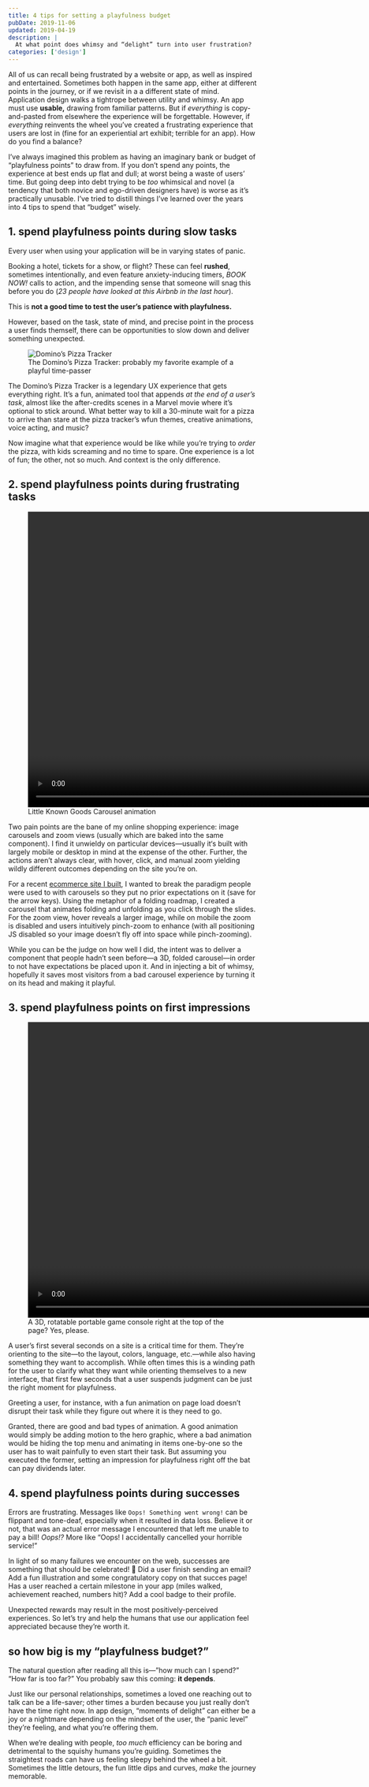 ```yaml
---
title: 4 tips for setting a playfulness budget
pubDate: 2019-11-06
updated: 2019-04-19
description: |
  At what point does whimsy and “delight” turn into user frustration?
categories: ['design']
---
```


All of us can recall being frustrated by a website or app, as well as inspired and entertained.
Sometimes both happen in the same app, either at different points in the journey, or if we revisit
in a a different state of mind. Application design walks a tightrope between utility and whimsy. An
app must use **usable,** drawing from familiar patterns. But if _everything_ is copy-and-pasted from
elsewhere the experience will be forgettable. However, if _everything_ reinvents the wheel you’ve
created a frustrating experience that users are lost in (fine for an experiential art exhibit;
terrible for an app). How do you find a balance?

I’ve always imagined this problem as having an imaginary bank or budget of “playfulness points” to
draw from. If you don’t spend any points, the experience at best ends up flat and dull; at worst
being a waste of users’ time. But going deep into debt trying to be _too_ whimsical and novel (a
tendency that both novice and ego-driven designers have) is worse as it’s practically unusable. I’ve
tried to distill things I’ve learned over the years into 4 tips to spend that “budget” wisely.

## 1. spend playfulness points during slow tasks

Every user when using your application will be in varying states of panic.

Booking a hotel, tickets for a show, or flight? These can feel **rushed**, sometimes intentionally,
and even feature anxiety-inducing timers, _BOOK NOW!_ calls to action, and the impending sense that
someone will snag this before you do (_23 people have looked at this Airbnb in the last hour_).

This is **not a good time to test the user’s patience with playfulness.**

However, based on the task, state of mind, and precise point in the process a user finds themself,
there can be opportunities to slow down and deliver something unexpected.

<figure>
  <img src="/assets/posts/playfulness-budget/pizza-tracker.jpg" alt="Domino’s Pizza Tracker" />
  <figcaption>The Domino’s Pizza Tracker: probably my favorite example of a playful time-passer</figcaption>
</figure>

The Domino’s Pizza Tracker is a legendary UX experience that gets everything right. It’s a fun,
animated tool that appends _at the end of a user’s task_, almost like the after-credits scenes in a
Marvel movie where it’s optional to stick around. What better way to kill a 30-minute wait for a
pizza to arrive than stare at the pizza tracker’s wfun themes, creative animations, voice acting,
and music?

Now imagine what that experience would be like while you’re trying to _order_ the pizza, with kids
screaming and no time to spare. One experience is a lot of fun; the other, not so much. And context
is the only difference.

## 2. spend playfulness points during frustrating tasks

<figure>
  <video autoplay="true" controls muted loop playsinline width="1376" height="600">
    <source src="/assets/posts/playfulness-budget/little-known-goods-carousel.mp4" type="video/mp4" />
  </video>
  <figcaption>Little Known Goods Carousel animation</figcaption>
</figure>

Two pain points are the bane of my online shopping experience: image carousels and zoom views
(usually which are baked into the same component). I find it unwieldy on particular devices—usually
it‘s built with largely mobile or desktop in mind at the expense of the other. Further, the actions
aren’t always clear, with hover, click, and manual zoom yielding wildly different outcomes depending
on the site you’re on.

For a recent [ecommerce site I built][lkg], I wanted to break the paradigm people were used to with
carousels so they put no prior expectations on it (save for the arrow keys). Using the metaphor of a
folding roadmap, I created a carousel that animates folding and unfolding as you click through the
slides. For the zoom view, hover reveals a larger image, while on mobile the zoom is disabled and
users intuitively pinch-zoom to enhance (with all positioning JS disabled so your image doesn’t fly
off into space while pinch-zooming).

While you can be the judge on how well I did, the intent was to deliver a component that people
hadn’t seen before—a 3D, folded carousel—in order to not have expectations be placed upon it. And in
injecting a bit of whimsy, hopefully it saves most visitors from a bad carousel experience by
turning it on its head and making it playful.

## 3. spend playfulness points on first impressions

<figure>
  <video autoplay="true" controls muted loop playsinline width="1375" height="600">
    <source src="/assets/posts/playfulness-budget/playdate.mp4" type="video/mp4" />
  </video>
  <figcaption>A 3D, rotatable portable game console right at the top of the page? Yes, please.</figcaption>
</figure>

A user’s first several seconds on a site is a critical time for them. They’re orienting to the
site—to the layout, colors, language, etc.—while also having something they want to accomplish.
While often times this is a winding path for the user to clarify what they want while orienting
themselves to a new interface, that first few seconds that a user suspends judgment can be just the
right moment for playfulness.

Greeting a user, for instance, with a fun animation on page load doesn’t disrupt their task while
they figure out where it is they need to go.

Granted, there are good and bad types of animation. A good animation would simply be adding motion
to the hero graphic, where a bad animation would be hiding the top menu and animating in items
one-by-one so the user has to wait painfully to even start their task. But assuming you executed the
former, setting an impression for playfulness right off the bat can pay dividends later.

## 4. spend playfulness points during successes

Errors are frustrating. Messages like `Oops! Something went wrong!` can be flippant and tone-deaf,
especially when it resulted in data loss. Believe it or not, that was an actual error message I
encountered that left me unable to pay a bill! _Oops!?_ More like “Oops! I accidentally cancelled
your horrible service!”

In light of so many failures we encounter on the web, successes are something that should be
celebrated! 🎉 Did a user finish sending an email? Add a fun illustration and some congratulatory
copy on that succes page! Has a user reached a certain milestone in your app (miles walked,
achievement reached, numbers hit)? Add a cool badge to their profile.

Unexpected rewards may result in the most positively-perceived experiences. So let’s try and help
the humans that use our application feel appreciated because they’re worth it.

## so how big is my “playfulness budget?”

The natural question after reading all this is—”how much can I spend?” “How far is too far?” You
probably saw this coming: **it depends**.

Just like our personal relationships, sometimes a loved one reaching out to talk can be a
life-saver; other times a burden because you just really don’t have the time right now. In app
design, “moments of delight” can either be a joy or a nightmare depending on the mindset of the
user, the “panic level” they’re feeling, and what you’re offering them.

When we’re dealing with people, _too much_ efficiency can be boring and detrimental to the squishy
humans you’re guiding. Sometimes the straightest roads can have us feeling sleepy behind the wheel a
bit. Sometimes the little detours, the fun little dips and curves, _make_ the journey memorable.

[lkg]: https://littleknowngoods.com
